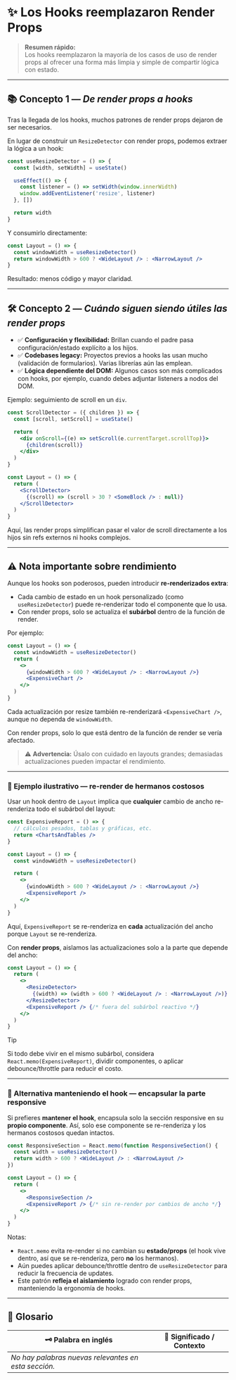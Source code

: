 # ✨ Los Hooks reemplazaron Render Props

> **Resumen rápido:**  
> Los hooks reemplazaron la mayoría de los casos de uso de render props al ofrecer una forma más limpia y simple de compartir lógica con estado.

---

## 📚 Concepto 1 — _De render props a hooks_

Tras la llegada de los hooks, muchos patrones de render props dejaron de ser necesarios.

En lugar de construir un `ResizeDetector` con render props, podemos extraer la lógica a un hook:

```jsx
const useResizeDetector = () => {
  const [width, setWidth] = useState()

  useEffect(() => {
    const listener = () => setWidth(window.innerWidth)
    window.addEventListener('resize', listener)
  }, [])

  return width
}
```

Y consumirlo directamente:

```jsx
const Layout = () => {
  const windowWidth = useResizeDetector()
  return windowWidth > 600 ? <WideLayout /> : <NarrowLayout />
}
```

Resultado: menos código y mayor claridad.

---

## 🛠️ Concepto 2 — _Cuándo siguen siendo útiles las render props_

- ✅ **Configuración y flexibilidad:** Brillan cuando el padre pasa configuración/estado explícito a los hijos.
- ✅ **Codebases legacy:** Proyectos previos a hooks las usan mucho (validación de formularios). Varias librerías aún las emplean.
- ✅ **Lógica dependiente del DOM:** Algunos casos son más complicados con hooks, por ejemplo, cuando debes adjuntar listeners a nodos del DOM.

Ejemplo: seguimiento de scroll en un `div`.

```jsx
const ScrollDetector = ({ children }) => {
  const [scroll, setScroll] = useState()

  return (
    <div onScroll={(e) => setScroll(e.currentTarget.scrollTop)}>
      {children(scroll)}
    </div>
  )
}

const Layout = () => {
  return (
    <ScrollDetector>
      {(scroll) => (scroll > 30 ? <SomeBlock /> : null)}
    </ScrollDetector>
  )
}
```

Aquí, las render props simplifican pasar el valor de scroll directamente a los hijos sin refs externos ni hooks complejos.

---

## ⚠️ Nota importante sobre rendimiento

Aunque los hooks son poderosos, pueden introducir **re-renderizados extra**:
- Cada cambio de estado en un hook personalizado (como `useResizeDetector`) puede re-renderizar todo el componente que lo usa.
- Con render props, solo se actualiza el **subárbol** dentro de la función de render.

Por ejemplo:

```jsx
const Layout = () => {
  const windowWidth = useResizeDetector()
  return (
    <>
      {windowWidth > 600 ? <WideLayout /> : <NarrowLayout />}
      <ExpensiveChart />
    </>
  )
}
```

Cada actualización por resize también re-renderizará `<ExpensiveChart />`, aunque no dependa de `windowWidth`.

Con render props, solo lo que está dentro de la función de render se vería afectado.

> ⚠️ **Advertencia:** Úsalo con cuidado en layouts grandes; demasiadas actualizaciones pueden impactar el rendimiento.

---

### 🧪 Ejemplo ilustrativo — re-render de hermanos costosos

Usar un hook dentro de `Layout` implica que **cualquier** cambio de ancho re-renderiza todo el subárbol del layout:

```jsx
const ExpensiveReport = () => {
  // cálculos pesados, tablas y gráficas, etc.
  return <ChartsAndTables />
}

const Layout = () => {
  const windowWidth = useResizeDetector()

  return (
    <>
      {windowWidth > 600 ? <WideLayout /> : <NarrowLayout />}
      <ExpensiveReport />
    </>
  )
}
```

Aquí, `ExpensiveReport` se re-renderiza en **cada** actualización del ancho porque `Layout` se re-renderiza.

Con **render props**, aislamos las actualizaciones solo a la parte que depende del ancho:

```jsx
const Layout = () => {
  return (
    <>
      <ResizeDetector>
        {(width) => (width > 600 ? <WideLayout /> : <NarrowLayout />)}
      </ResizeDetector>
      <ExpensiveReport /> {/* fuera del subárbol reactivo */}
    </>
  )
}
```

> [!TIP]
> Si todo debe vivir en el mismo subárbol, considera `React.memo(ExpensiveReport)`, dividir componentes, o aplicar debounce/throttle para reducir el costo.

---

### 🧭 Alternativa manteniendo el hook — encapsular la parte responsive

Si prefieres **mantener el hook**, encapsula solo la sección responsive en su **propio componente**. Así, solo ese componente se re-renderiza y los hermanos costosos quedan intactos.

```jsx
const ResponsiveSection = React.memo(function ResponsiveSection() {
  const width = useResizeDetector()
  return width > 600 ? <WideLayout /> : <NarrowLayout />
})

const Layout = () => {
  return (
    <>
      <ResponsiveSection />
      <ExpensiveReport /> {/* sin re-render por cambios de ancho */}
    </>
  )
}
```

Notas:
- `React.memo` evita re-render si no cambian su **estado/props** (el hook vive dentro, así que se re-renderiza, pero **no** los hermanos).
- Aún puedes aplicar debounce/throttle dentro de `useResizeDetector` para reducir la frecuencia de updates.
- Este patrón **refleja el aislamiento** logrado con render props, manteniendo la ergonomía de hooks.

---

## 📖 Glosario

| 🗝️ Palabra en inglés | 📝 Significado / Contexto |
|----------------------|---------------------------|
| _No hay palabras nuevas relevantes en esta sección._ |
